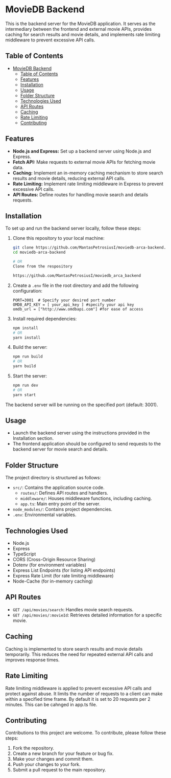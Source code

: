 # MovieDB Backend

This is the backend server for the MovieDB application. It serves as the intermediary between the frontend and external movie APIs, provides caching for search results and movie details, and implements rate limiting middleware to prevent excessive API calls.

## Table of Contents

- [MovieDB Backend](#moviedb-backend)
  - [Table of Contents](#table-of-contents)
  - [Features](#features)
  - [Installation](#installation)
  - [Usage](#usage)
  - [Folder Structure](#folder-structure)
  - [Technologies Used](#technologies-used)
  - [API Routes](#api-routes)
  - [Caching](#caching)
  - [Rate Limiting](#rate-limiting)
  - [Contributing](#contributing)

## Features

- **Node.js and Express:** Set up a backend server using Node.js and Express.
- **Fetch API:** Make requests to external movie APIs for fetching movie data.
- **Caching:** Implement an in-memory caching mechanism to store search results and movie details, reducing external API calls.
- **Rate Limiting:** Implement rate limiting middleware in Express to prevent excessive API calls.
- **API Routes:** Define routes for handling movie search and details requests.

## Installation

To set up and run the backend server locally, follow these steps:

1. Clone this repository to your local machine:

   ```bash
   git clone https://github.com/MantasPetrosiusI/moviedb-arca-backend.git
   cd moviedb-arca-backend

   # OR
   Clone from the respository

   https://github.com/MantasPetrosiusI/moviedb_arca_backend
   ```

2. Create a `.env` file in the root directory and add the following configuration:

   ```env
   PORT=3001  # Specify your desired port number
   OMDB_API_KEY = [ your_api_key ] #specify your api key
   omdb_url = ["http://www.omdbapi.com"] #for ease of access
   ```

3. Install required dependencies:

   ```bash
   npm install
   # OR
   yarn install
   ```

4. Build the server:

   ```bash
   npm run build
   # OR
   yarn build
   ```

5. Start the server:

   ```bash
   npm run dev
   # OR
   yarn start
   ```

The backend server will be running on the specified port (default: 3001).

## Usage

- Launch the backend server using the instructions provided in the Installation section.
- The frontend application should be configured to send requests to the backend server for movie search and details.

## Folder Structure

The project directory is structured as follows:

- `src/`: Contains the application source code.
  - `routes/`: Defines API routes and handlers.
  - `middleware/`: Houses middleware functions, including caching.
  - `app.ts`: Main entry point of the server.
- `node_modules/`: Contains project dependencies.
- `.env`: Environmental variables.

## Technologies Used

- Node.js
- Express
- TypeScript
- CORS (Cross-Origin Resource Sharing)
- Dotenv (for environment variables)
- Express List Endpoints (for listing API endpoints)
- Express Rate Limit (for rate limiting middleware)
- Node-Cache (for in-memory caching)

## API Routes

- `GET /api/movies/search`: Handles movie search requests.
- `GET /api/movies/:movieId`: Retrieves detailed information for a specific movie.

## Caching

Caching is implemented to store search results and movie details temporarily. This reduces the need for repeated external API calls and improves response times.

## Rate Limiting

Rate limiting middleware is applied to prevent excessive API calls and protect against abuse. It limits the number of requests to a client can make within a specified time frame. By default it is set to 20 requests per 2 minutes. This can be cahnged in app.ts file.

## Contributing

Contributions to this project are welcome. To contribute, please follow these steps:

1. Fork the repository.
2. Create a new branch for your feature or bug fix.
3. Make your changes and commit them.
4. Push your changes to your fork.
5. Submit a pull request to the main repository.
